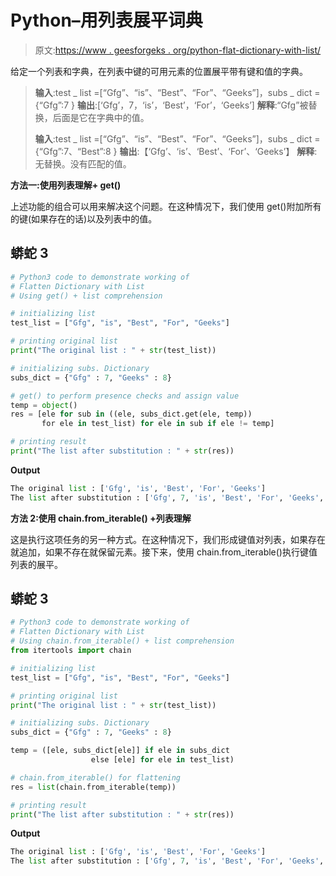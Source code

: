 # Python–用列表展平词典

> 原文:[https://www . geesforgeks . org/python-flat-dictionary-with-list/](https://www.geeksforgeeks.org/python-flatten-dictionary-with-list/)

给定一个列表和字典，在列表中键的可用元素的位置展平带有键和值的字典。

> **输入**:test _ list =[“Gfg”、“is”、“Best”、“For”、“Geeks”]，subs _ dict = {“Gfg”:7 }
> **输出**:[‘Gfg’，7，‘is’，‘Best’，‘For’，‘Geeks’]
> **解释**:“Gfg”被替换，后面是它在字典中的值。
> 
> **输入**:test _ list =[“Gfg”、“is”、“Best”、“For”、“Geeks”]，subs _ dict = {“Gfg”:7、“Best”:8 }
> **输出**:【‘Gfg’、‘is’、‘Best’、‘For’、‘Geeks’】
> **解释**:无替换。没有匹配的值。

**方法一:使用列表理解+ get()**

上述功能的组合可以用来解决这个问题。在这种情况下，我们使用 get()附加所有的键(如果存在的话)以及列表中的值。

## 蟒蛇 3

```py
# Python3 code to demonstrate working of 
# Flatten Dictionary with List
# Using get() + list comprehension

# initializing list
test_list = ["Gfg", "is", "Best", "For", "Geeks"]

# printing original list
print("The original list : " + str(test_list))

# initializing subs. Dictionary
subs_dict = {"Gfg" : 7, "Geeks" : 8}

# get() to perform presence checks and assign value
temp = object()
res = [ele for sub in ((ele, subs_dict.get(ele, temp))
       for ele in test_list) for ele in sub if ele != temp]

# printing result 
print("The list after substitution : " + str(res))
```

**Output**

```py
The original list : ['Gfg', 'is', 'Best', 'For', 'Geeks']
The list after substitution : ['Gfg', 7, 'is', 'Best', 'For', 'Geeks', 8]

```

**方法 2:使用 chain.from_iterable() +列表理解**

这是执行这项任务的另一种方式。在这种情况下，我们形成键值对列表，如果存在就追加，如果不存在就保留元素。接下来，使用 chain.from_iterable()执行键值列表的展平。

## 蟒蛇 3

```py
# Python3 code to demonstrate working of 
# Flatten Dictionary with List
# Using chain.from_iterable() + list comprehension 
from itertools import chain

# initializing list
test_list = ["Gfg", "is", "Best", "For", "Geeks"]

# printing original list
print("The original list : " + str(test_list))

# initializing subs. Dictionary
subs_dict = {"Gfg" : 7, "Geeks" : 8}

temp = ([ele, subs_dict[ele]] if ele in subs_dict 
                  else [ele] for ele in test_list)

# chain.from_iterable() for flattening 
res = list(chain.from_iterable(temp))

# printing result 
print("The list after substitution : " + str(res))
```

**Output**

```py
The original list : ['Gfg', 'is', 'Best', 'For', 'Geeks']
The list after substitution : ['Gfg', 7, 'is', 'Best', 'For', 'Geeks', 8]

```